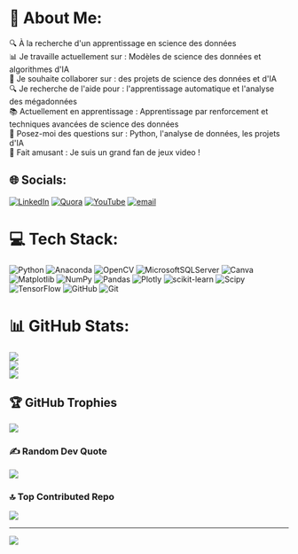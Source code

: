# 💫 About Me:
🔍 À la recherche d'un apprentissage en science des données<br>📊 Je travaille actuellement sur : Modèles de science des données et algorithmes d'IA<br>🤝 Je souhaite collaborer sur : des projets de science des données et d'IA<br>🔍 Je recherche de l'aide pour : l'apprentissage automatique et l'analyse des mégadonnées<br>📚 Actuellement en apprentissage : Apprentissage par renforcement et techniques avancées de science des données<br>💬 Posez-moi des questions sur : Python, l'analyse de données, les projets d'IA<br>🎉 Fait amusant : Je suis un grand fan de jeux video !


## 🌐 Socials:
[![LinkedIn](https://img.shields.io/badge/LinkedIn-%230077B5.svg?logo=linkedin&logoColor=white)](https://linkedin.com/in/https://www.linkedin.com/in/hermon-niava-30177b2b6?lipi=urn%3Ali%3Apage%3Ad_flagship3_profile_view_base_contact_details%3B2ElUyxlhQt%2B75Y8DoCsP8A%3D%3D) [![Quora](https://img.shields.io/badge/Quora-%23B92B27.svg?logo=Quora&logoColor=white)](https://quora.com/profile/https://fr.quora.com/profile/Hermon-Niava) [![YouTube](https://img.shields.io/badge/YouTube-%23FF0000.svg?logo=YouTube&logoColor=white)](https://youtube.com/@www.youtube.com/@science_données_code) [![email](https://img.shields.io/badge/Email-D14836?logo=gmail&logoColor=white)](mailto:hermon.niava01@gmail.com) 

# 💻 Tech Stack:
![Python](https://img.shields.io/badge/python-3670A0?style=for-the-badge&logo=python&logoColor=ffdd54) ![Anaconda](https://img.shields.io/badge/Anaconda-%2344A833.svg?style=for-the-badge&logo=anaconda&logoColor=white) ![OpenCV](https://img.shields.io/badge/opencv-%23white.svg?style=for-the-badge&logo=opencv&logoColor=white) ![MicrosoftSQLServer](https://img.shields.io/badge/Microsoft%20SQL%20Server-CC2927?style=for-the-badge&logo=microsoft%20sql%20server&logoColor=white) ![Canva](https://img.shields.io/badge/Canva-%2300C4CC.svg?style=for-the-badge&logo=Canva&logoColor=white) ![Matplotlib](https://img.shields.io/badge/Matplotlib-%23ffffff.svg?style=for-the-badge&logo=Matplotlib&logoColor=black) ![NumPy](https://img.shields.io/badge/numpy-%23013243.svg?style=for-the-badge&logo=numpy&logoColor=white) ![Pandas](https://img.shields.io/badge/pandas-%23150458.svg?style=for-the-badge&logo=pandas&logoColor=white) ![Plotly](https://img.shields.io/badge/Plotly-%233F4F75.svg?style=for-the-badge&logo=plotly&logoColor=white) ![scikit-learn](https://img.shields.io/badge/scikit--learn-%23F7931E.svg?style=for-the-badge&logo=scikit-learn&logoColor=white) ![Scipy](https://img.shields.io/badge/SciPy-%230C55A5.svg?style=for-the-badge&logo=scipy&logoColor=%white) ![TensorFlow](https://img.shields.io/badge/TensorFlow-%23FF6F00.svg?style=for-the-badge&logo=TensorFlow&logoColor=white) ![GitHub](https://img.shields.io/badge/github-%23121011.svg?style=for-the-badge&logo=github&logoColor=white) ![Git](https://img.shields.io/badge/git-%23F05033.svg?style=for-the-badge&logo=git&logoColor=white)
# 📊 GitHub Stats:
![](https://github-readme-stats.vercel.app/api?username=hermon1905&theme=dark&hide_border=false&include_all_commits=false&count_private=false)<br/>
![](https://nirzak-streak-stats.vercel.app/?user=hermon1905&theme=dark&hide_border=false)<br/>
![](https://github-readme-stats.vercel.app/api/top-langs/?username=hermon1905&theme=dark&hide_border=false&include_all_commits=false&count_private=false&layout=compact)

## 🏆 GitHub Trophies
![](https://github-profile-trophy.vercel.app/?username=hermon1905&theme=radical&no-frame=false&no-bg=true&margin-w=4)

### ✍️ Random Dev Quote
![](https://quotes-github-readme.vercel.app/api?type=horizontal&theme=radical)

### 🔝 Top Contributed Repo
![](https://github-contributor-stats.vercel.app/api?username=hermon1905&limit=5&theme=dark&combine_all_yearly_contributions=true)

---
[![](https://visitcount.itsvg.in/api?id=hermon1905&icon=0&color=0)](https://visitcount.itsvg.in)

<!-- Proudly created with GPRM ( https://gprm.itsvg.in ) -->

<!--
**hermon1905/hermon1905** is a ✨ _special_ ✨ repository because its `README.md` (this file) appears on your GitHub profile.

Here are some ideas to get you started:

- 🔭 I’m currently working on ...
- 🌱 I’m currently learning ...
- 👯 I’m looking to collaborate on ...
- 🤔 I’m looking for help with ...
- 💬 Ask me about ...
- 📫 How to reach me: ...
- 😄 Pronouns: ...
- ⚡ Fun fact: ...
-->
